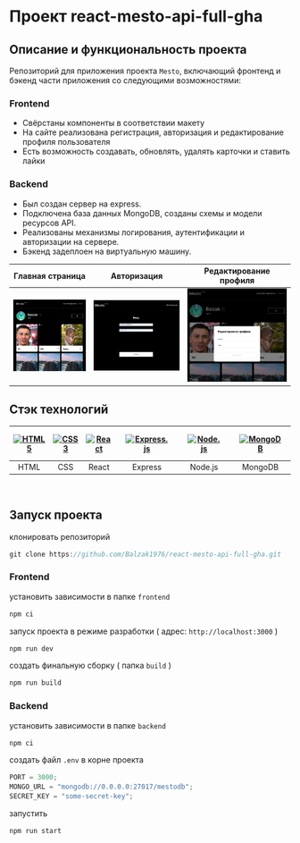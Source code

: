# Проект react-mesto-api-full-gha

## Описание и функциональность проекта

Репозиторий для приложения проекта `Mesto`, включающий фронтенд и бэкенд части приложения со следующими возможностями:

### Frontend

- Свёрстаны компоненты в соответствии макету
- На сайте реализована регистрация, авторизация и редактирование профиля пользователя
- Есть возможность создавать, обновлять, удалять карточки и ставить лайки

### Backend

- Был создан сервер на express.
- Подключена база данных MongoDB, созданы схемы и модели ресурсов API.
- Реализованы механизмы логирования, аутентификации и авторизации на сервере.
- Бэкенд задеплоен на виртуальную машину.

|              Главная страница              |              Авторизация              |              Редактирование профиля              |
| :----------------------------------------: | :-----------------------------------: | :----------------------------------------------: |
| ![Главная страница](screenshots/page1.png) | ![Авторизация](screenshots/page2.png) | ![Редактирование профиля](screenshots/page3.png) |

## Стэк технологий


| <a href="https://html.spec.whatwg.org/multipage/" target="_blank" rel="noreferrer"><img width="45" height="45" alt="HTML5" src="https://cdn.jsdelivr.net/gh/devicons/devicon/icons/html5/html5-plain.svg" /></a> | <a href="https://www.w3schools.com/css/" target="_blank" rel="noreferrer"><img width="45" height="45" alt="CSS3" src="https://cdn.jsdelivr.net/gh/devicons/devicon/icons/css3/css3-plain.svg" /></a> | <a href="https://react.dev/" target="_blank" rel="noreferrer"><img width="45" height="45" alt="React" src="https://cdn.jsdelivr.net/gh/devicons/devicon/icons/react/react-original.svg" /></a> | <a href="https://expressjs.com/" target="_blank"><img style="margin: 10px" src="https://profilinator.rishav.dev/skills-assets/express-original-wordmark.svg" alt="Express.js" height="45" /></a> | <a href="https://nodejs.org/" target="_blank"><img style="margin: 10px" src="https://profilinator.rishav.dev/skills-assets/nodejs-original-wordmark.svg" alt="Node.js" height="45" /></a> | <a href="https://www.mongodb.com/" target="_blank"><img style="margin: 10px" src="https://profilinator.rishav.dev/skills-assets/mongodb-original-wordmark.svg" alt="MongoDB" height="45" /></a> |
| :---: | :---: | :---: | :---: | :---: | :---: |
| HTML | CSS  | React | Express | Node.js | MongoDB |

<br>

## Запуск проекта

клонировать репозиторий

```javascript
git clone https://github.com/Balzak1976/react-mesto-api-full-gha.git
```

### Frontend

установить зависимости в папке `frontend`

```javascript
npm ci
```

запуск проекта в режиме разработки ( адрес: `http://localhost:3000` )

```javascript
npm run dev
```

создать финальную сборку ( папка `build` )

```javascript
npm run build
```

### Backend

установить зависимости в папке `backend`

```javascript
npm ci
```

создать файл `.env` в корне проекта

```javascript
PORT = 3000;
MONGO_URL = "mongodb://0.0.0.0:27017/mestodb";
SECRET_KEY = "some-secret-key";
```

запустить

```javascript
npm run start
```